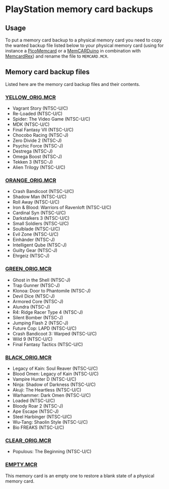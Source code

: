# PlayStation memory card backups

## Usage
To put a memory card backup to a physical memory card you need to copy the wanted backup file listed below to your physical memory card (using for instance a [PicoMemcard](https://github.com/dangiu/PicoMemcard) or a [MemCARDuino](https://github.com/ShendoXT/memcarduino) in combination with [MemcardRex](https://github.com/ShendoXT/memcardrex)) and rename the file to `MEMCARD.MCR`.

## Memory card backup files
Listed here are the memory card backup files and their contents.

### [YELLOW_ORIG.MCR](YELLOW_ORIG.MCR)
- Vagrant Story (NTSC-U/C)
- Re-Loaded (NTSC-U/C)
- Spider: The Video Game (NTSC-U/C)
- MDK (NTSC-U/C)
- Final Fantasy VII (NTSC-U/C)
- Chocobo Racing (NTSC-J)
- Zero Divide 2 (NTSC-J)
- Psychic Force (NTSC-J)
- Destrega (NTSC-J)
- Omega Boost (NTSC-J)
- Tekken 3 (NTSC-J)
- Alien Trilogy (NTSC-U/C)

### [ORANGE_ORIG.MCR](ORANGE_ORIG.MCR)
- Crash Bandicoot (NTSC-U/C)
- Shadow Man (NTSC-U/C)
- Roll Away (NTSC-U/C)
- Iron & Blood: Warriors of Ravenloft (NTSC-U/C)
- Cardinal Syn (NTSC-U/C)
- Darkstalkers 3 (NTSC-U/C)
- Small Soldiers (NTSC-U/C)
- Soulblade (NTSC-U/C)
- Evil Zone (NTSC-U/C)
- Einhänder (NTSC-J)
- Intelligent Qube (NTSC-J)
- Guilty Gear (NTSC-J)
- Ehrgeiz (NTSC-J)

### [GREEN_ORIG.MCR](GREEN_ORIG.MCR)
- Ghost in the Shell (NTSC-J)
- Trap Gunner (NTSC-J)
- Klonoa: Door to Phantomile (NTSC-J)
- Devil Dice (NTSC-J)
- Armored Core (NTSC-J)
- Alundra (NTSC-J)
- R4: Ridge Racer Type 4 (NTSC-J)
- Silent Bomber (NTSC-J)
- Jumping Flash 2 (NTSC-J)
- Future Cop: LAPD (NTSC-U/C)
- Crash Bandicoot 3: Warped (NTSC-U/C)
- Wild 9 (NTSC-U/C)
- Final Fantasy Tactics (NTSC-U/C)

### [BLACK_ORIG.MCR](BLACK_ORIG.MCR)
- Legacy of Kain: Soul Reaver (NTSC-U/C)
- Blood Omen: Legacy of Kain (NTSC-U/C)
- Vampire Hunter D (NTSC-U/C)
- Ninja: Shadow of Darkness (NTSC-U/C)
- Akuji: The Heartless (NTSC-U/C)
- Warhammer: Dark Omen (NTSC-U/C)
- Loaded (NTSC-U/C)
- Bloody Roar 2 (NTSC-J)
- Ape Escape (NTSC-J)
- Steel Harbinger (NTSC-U/C)
- Wu-Tang: Shaolin Style (NTSC-U/C)
- Bio FREAKS (NTSC-U/C)

### [CLEAR_ORIG.MCR](CLEAR_ORIG.MCR)
- Populous: The Beginning (NTSC-U/C)

### [EMPTY.MCR](EMPTY.MCR)
This memory card is an empty one to restore a blank state of a physical memory card.